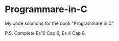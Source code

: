 # Programmare-in-C
My code solutions for the book "Programmare in C"

P.S.
Complete Es10 Cap 6, Es 4 Cap 8.
